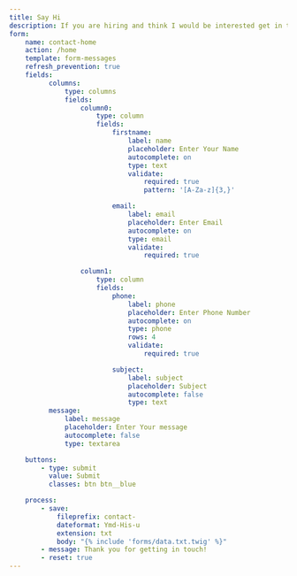 ```yaml
---
title: Say Hi
description: If you are hiring and think I would be interested get in touch. Maybe you have a project you need help with.
form:
    name: contact-home
    action: /home
    template: form-messages
    refresh_prevention: true
    fields:
          columns:
              type: columns
              fields:
                  column0:
                      type: column
                      fields:
                          firstname:
                              label: name
                              placeholder: Enter Your Name
                              autocomplete: on
                              type: text
                              validate:
                                  required: true
                                  pattern: '[A-Za-z]{3,}'

                          email:
                              label: email
                              placeholder: Enter Email
                              autocomplete: on
                              type: email
                              validate:
                                  required: true

                  column1:
                      type: column
                      fields:
                          phone:
                              label: phone
                              placeholder: Enter Phone Number
                              autocomplete: on
                              type: phone
                              rows: 4
                              validate:
                                  required: true

                          subject:
                              label: subject
                              placeholder: Subject
                              autocomplete: false
                              type: text
          message:
              label: message
              placeholder: Enter Your message
              autocomplete: false
              type: textarea

    buttons:
        - type: submit
          value: Submit
          classes: btn btn__blue

    process:
        - save:
            fileprefix: contact-
            dateformat: Ymd-His-u
            extension: txt
            body: "{% include 'forms/data.txt.twig' %}"
        - message: Thank you for getting in touch!
        - reset: true
---
```


<script>
$(document).ready(function(){
    $('#form-result').hide();
    var form = $('#contact-home');
    form.submit(function(e) {
        // prevent form submission
        e.preventDefault();

        // submit the form via Ajax
        $.ajax({
            url: form.attr('action'),
            type: form.attr('method'),
            dataType: 'html',
            data: form.serialize(),
            success: function(result) {
                // Inject the result in the HTML
                $('#form-result').show();
                $('#form-result').html(result);
                form.hide();
            }
        });
    });
});
</script>
